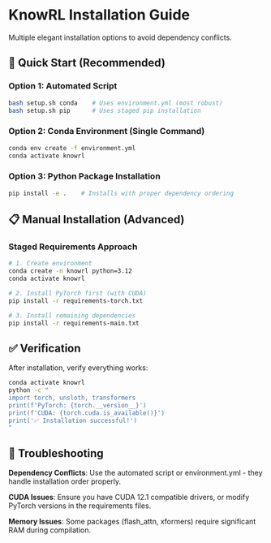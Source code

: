 # KnowRL Installation Guide

Multiple elegant installation options to avoid dependency conflicts.

## 🚀 Quick Start (Recommended)

### Option 1: Automated Script
```bash
bash setup.sh conda    # Uses environment.yml (most robust)
bash setup.sh pip      # Uses staged pip installation
```

### Option 2: Conda Environment (Single Command)
```bash
conda env create -f environment.yml
conda activate knowrl
```

### Option 3: Python Package Installation
```bash
pip install -e .    # Installs with proper dependency ordering
```

## 📋 Manual Installation (Advanced)

### Staged Requirements Approach
```bash
# 1. Create environment
conda create -n knowrl python=3.12
conda activate knowrl

# 2. Install PyTorch first (with CUDA)
pip install -r requirements-torch.txt

# 3. Install remaining dependencies
pip install -r requirements-main.txt
```

## ✅ Verification

After installation, verify everything works:
```bash
conda activate knowrl
python -c "
import torch, unsloth, transformers
print(f'PyTorch: {torch.__version__}')
print(f'CUDA: {torch.cuda.is_available()}')
print('✅ Installation successful!')
"
```

## 🔧 Troubleshooting

**Dependency Conflicts**: Use the automated script or environment.yml - they handle installation order properly.

**CUDA Issues**: Ensure you have CUDA 12.1 compatible drivers, or modify PyTorch versions in the requirements files.

**Memory Issues**: Some packages (flash_attn, xformers) require significant RAM during compilation.